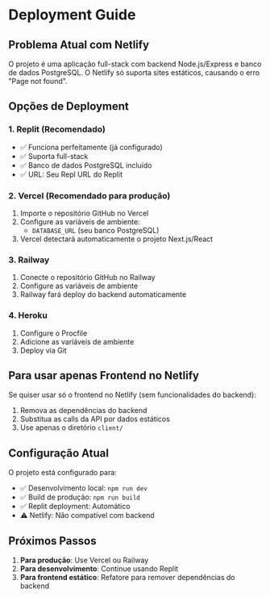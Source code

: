 # Deployment Guide

## Problema Atual com Netlify

O projeto é uma aplicação full-stack com backend Node.js/Express e banco de dados PostgreSQL. O Netlify só suporta sites estáticos, causando o erro "Page not found".

## Opções de Deployment

### 1. Replit (Recomendado)
- ✅ Funciona perfeitamente (já configurado)
- ✅ Suporta full-stack
- ✅ Banco de dados PostgreSQL incluído
- ✅ URL: Seu Repl URL do Replit

### 2. Vercel (Recomendado para produção)
1. Importe o repositório GitHub no Vercel
2. Configure as variáveis de ambiente:
   - `DATABASE_URL` (seu banco PostgreSQL)
3. Vercel detectará automaticamente o projeto Next.js/React

### 3. Railway
1. Conecte o repositório GitHub no Railway
2. Configure as variáveis de ambiente
3. Railway fará deploy do backend automaticamente

### 4. Heroku
1. Configure o Procfile
2. Adicione as variáveis de ambiente
3. Deploy via Git

## Para usar apenas Frontend no Netlify

Se quiser usar só o frontend no Netlify (sem funcionalidades do backend):

1. Remova as dependências do backend
2. Substitua as calls da API por dados estáticos
3. Use apenas o diretório `client/`

## Configuração Atual

O projeto está configurado para:
- ✅ Desenvolvimento local: `npm run dev`
- ✅ Build de produção: `npm run build`
- ✅ Replit deployment: Automático
- ⚠️ Netlify: Não compatível com backend

## Próximos Passos

1. **Para produção**: Use Vercel ou Railway
2. **Para desenvolvimento**: Continue usando Replit
3. **Para frontend estático**: Refatore para remover dependências do backend